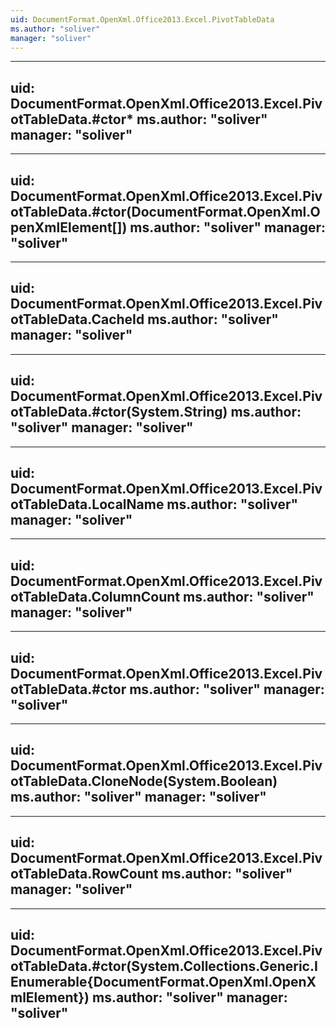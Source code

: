 ```yaml
---
uid: DocumentFormat.OpenXml.Office2013.Excel.PivotTableData
ms.author: "soliver"
manager: "soliver"
---
```


---
uid: DocumentFormat.OpenXml.Office2013.Excel.PivotTableData.#ctor*
ms.author: "soliver"
manager: "soliver"
---

---
uid: DocumentFormat.OpenXml.Office2013.Excel.PivotTableData.#ctor(DocumentFormat.OpenXml.OpenXmlElement[])
ms.author: "soliver"
manager: "soliver"
---

---
uid: DocumentFormat.OpenXml.Office2013.Excel.PivotTableData.CacheId
ms.author: "soliver"
manager: "soliver"
---

---
uid: DocumentFormat.OpenXml.Office2013.Excel.PivotTableData.#ctor(System.String)
ms.author: "soliver"
manager: "soliver"
---

---
uid: DocumentFormat.OpenXml.Office2013.Excel.PivotTableData.LocalName
ms.author: "soliver"
manager: "soliver"
---

---
uid: DocumentFormat.OpenXml.Office2013.Excel.PivotTableData.ColumnCount
ms.author: "soliver"
manager: "soliver"
---

---
uid: DocumentFormat.OpenXml.Office2013.Excel.PivotTableData.#ctor
ms.author: "soliver"
manager: "soliver"
---

---
uid: DocumentFormat.OpenXml.Office2013.Excel.PivotTableData.CloneNode(System.Boolean)
ms.author: "soliver"
manager: "soliver"
---

---
uid: DocumentFormat.OpenXml.Office2013.Excel.PivotTableData.RowCount
ms.author: "soliver"
manager: "soliver"
---

---
uid: DocumentFormat.OpenXml.Office2013.Excel.PivotTableData.#ctor(System.Collections.Generic.IEnumerable{DocumentFormat.OpenXml.OpenXmlElement})
ms.author: "soliver"
manager: "soliver"
---
